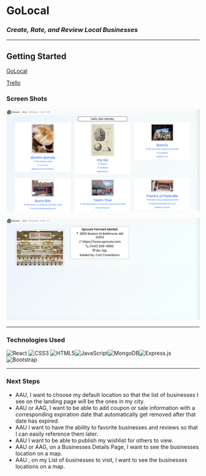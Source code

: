 # GoLocal 

### *Create, Rate, and Review Local Businesses*
____
## Getting Started
 [GoLocal](https://www.google.com)
 
 [Trello ](https://trello.com/b/kUVaWrve/unit-3)

### Screen Shots
![LandingPage][screenshot1] 


[screenshot1]: /public/images/ScreenShot1.png "Landing Page"

![Reviews][screenshot2] 

[screenshot2]: /public/images/ScreenShot2.png "Landing Page"

---
### Technologies Used
![React](https://img.shields.io/badge/react-%2320232a.svg?style=for-the-badge&logo=react&logoColor=%2361DAFB) ![CSS3](https://img.shields.io/badge/css3-%231572B6.svg?style=for-the-badge&logo=css3&logoColor=white) ![HTML5](https://img.shields.io/badge/html5-%23E34F26.svg?style=for-the-badge&logo=html5&logoColor=white)![JavaScript](https://img.shields.io/badge/javascript-%23323330.svg?style=for-the-badge&logo=javascript&logoColor=%23F7DF1E)![MongoDB](https://img.shields.io/badge/MongoDB-%234ea94b.svg?style=for-the-badge&logo=mongodb&logoColor=white)![Express.js](https://img.shields.io/badge/express.js-%23404d59.svg?style=for-the-badge&logo=express&logoColor=%2361DAFB)![Bootstrap](https://img.shields.io/badge/bootstrap-%23563D7C.svg?style=for-the-badge&logo=bootstrap&logoColor=white)

----

### Next Steps
* AAU, I want to choose my default location so that the list of businesses I see on the landing page will be the ones in my city. 
* AAU or AAG, I want to be able to add coupon or sale information with a corresponding expiration date that automatically get removed after that date has expired.
* AAU I want to have the ability to favorite businesses and reviews so that I can easily reference them later. 
* AAU I want to be able to publish my wishlist for others to view. 
* AAU or AAG, on a Businesses Details Page, I want to see the businesses location on a map. 
* AAU , on my List of businesses to visit, I want to see the businesses locations on a map. 
